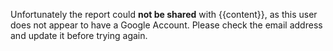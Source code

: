 Unfortunately the report could __not be shared__ with {{content}}, as this user does not appear to have a Google Account. Please check the email address and update it before trying again.